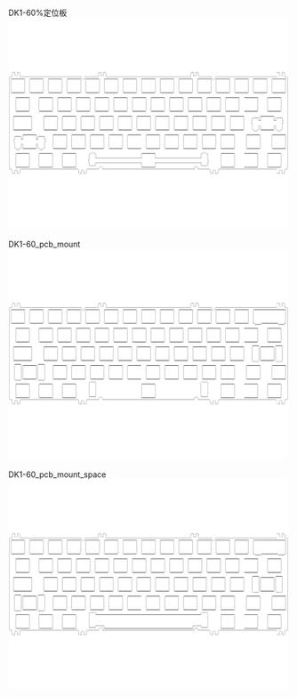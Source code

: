 <br/>DK1-60%定位板<br/>![image](DK1-60定位板.png)<br/>
<br/>DK1-60_pcb_mount<br/>![image](./DK1-60_pcb_mount.png)<br/>
<br/>DK1-60_pcb_mount_space<br/>![image](./DK1-60_pcb_mount_space.png)<br/>
